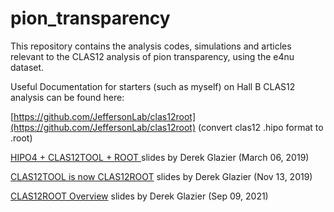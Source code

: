 # pion_transparency
This repository contains the analysis codes, simulations and articles relevant to the CLAS12 analysis of pion transparency, using the e4nu dataset. 

Useful Documentation for starters (such as myself) on Hall B CLAS12 analysis can be found here: <br>

[https://github.com/JeffersonLab/clas12root](https://github.com/JeffersonLab/clas12root) (convert clas12 .hipo format to .root)



[HIPO4 + CLAS12TOOL + ROOT ](https://indico.jlab.org/event/303/contributions/4584/attachments/3796/4600/CLAS12TOOL_03_19.pdf) slides by Derek Glazier (March 06, 2019)

[CLAS12TOOL is now CLAS12ROOT](https://indico.jlab.org/event/343/sessions/1190/attachments/4548/5654/Clas12Root-1.pdf) slides by Derek Glazier (Nov 13, 2019)

[CLAS12ROOT Overview](https://github.com/Yero1990/CLAS12/blob/main/documentation/Clas12Root1.7.6.pdf) slides by Derek Glazier (Sep 09, 2021)
